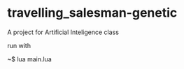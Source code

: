 travelling_salesman-genetic
===========================

A project for Artificial Inteligence class

run with

~$ lua main.lua
